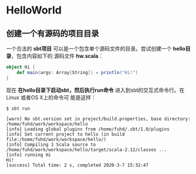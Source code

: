 HelloWorld
===================================================================================
## 创建一个有源码的项目目录
一个合法的 **sbt项目** 可以是一个包含单个源码文件的目录。尝试创建一个 **hello目录**，包含内容如下的
源码文件 **hw.scala**：
```scala
object Hi {
    def main(args: Array[String]) = println("Hi!")
}
```
现在 **在hello目录下启动sbt，然后执行run命令** 进入到sbt的交互式命令行。在 Linux 或者OS X上的命令可
能是这样：
```shell
$ sbt run

[warn] No sbt.version set in project/build.properties, base directory: /home/fuhd/work/workspace/hello
[info] Loading global plugins from /home/fuhd/.sbt/1.0/plugins
[info] Set current project to hello (in build file:/home/fuhd/work/workspace/hello/)
[info] Compiling 1 Scala source to /home/fuhd/work/workspace/hello/target/scala-2.12/classes ...
[info] running Hi 
Hi!
[success] Total time: 2 s, completed 2020-3-7 15:32:47
```